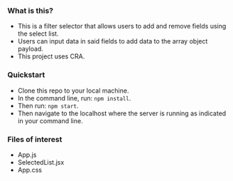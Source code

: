 ### What is this?

- This is a filter selector that allows users to add and remove fields using the select list.
- Users can input data in said fields to add data to the array object payload.
- This project uses CRA.

### Quickstart

- Clone this repo to your local machine.
- In the command line, run: `npm install`.
- Then run: `npm start`.
- Then navigate to the localhost where the server is running as indicated in your command line.

### Files of interest

- App.js
- SelectedList.jsx
- App.css
